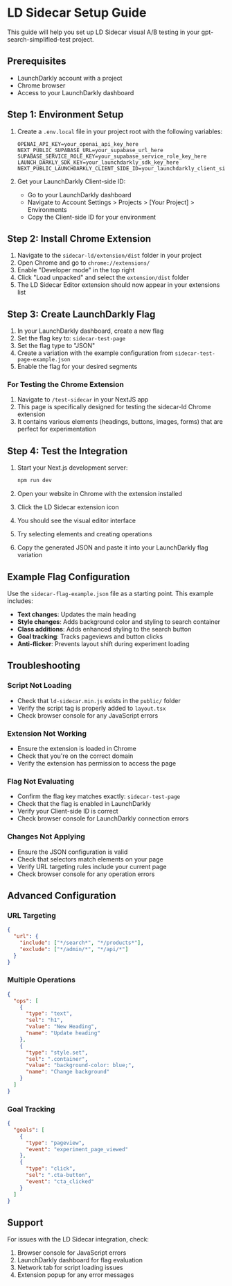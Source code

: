 # LD Sidecar Setup Guide

This guide will help you set up LD Sidecar visual A/B testing in your gpt-search-simplified-test project.

## Prerequisites

- LaunchDarkly account with a project
- Chrome browser
- Access to your LaunchDarkly dashboard

## Step 1: Environment Setup

1. Create a `.env.local` file in your project root with the following variables:
   ```
   OPENAI_API_KEY=your_openai_api_key_here
   NEXT_PUBLIC_SUPABASE_URL=your_supabase_url_here
   SUPABASE_SERVICE_ROLE_KEY=your_supabase_service_role_key_here
   LAUNCH_DARKLY_SDK_KEY=your_launchdarkly_sdk_key_here
   NEXT_PUBLIC_LAUNCHDARKLY_CLIENT_SIDE_ID=your_launchdarkly_client_side_id_here
   ```

2. Get your LaunchDarkly Client-side ID:
   - Go to your LaunchDarkly dashboard
   - Navigate to Account Settings > Projects > [Your Project] > Environments
   - Copy the Client-side ID for your environment

## Step 2: Install Chrome Extension

1. Navigate to the `sidecar-ld/extension/dist` folder in your project
2. Open Chrome and go to `chrome://extensions/`
3. Enable "Developer mode" in the top right
4. Click "Load unpacked" and select the `extension/dist` folder
5. The LD Sidecar Editor extension should now appear in your extensions list

## Step 3: Create LaunchDarkly Flag

1. In your LaunchDarkly dashboard, create a new flag
2. Set the flag key to: `sidecar-test-page`
3. Set the flag type to "JSON"
4. Create a variation with the example configuration from `sidecar-test-page-example.json`
5. Enable the flag for your desired segments

### For Testing the Chrome Extension

1. Navigate to `/test-sidecar` in your NextJS app
2. This page is specifically designed for testing the sidecar-ld Chrome extension
3. It contains various elements (headings, buttons, images, forms) that are perfect for experimentation

## Step 4: Test the Integration

1. Start your Next.js development server:
   ```bash
   npm run dev
   ```

2. Open your website in Chrome with the extension installed
3. Click the LD Sidecar extension icon
4. You should see the visual editor interface
5. Try selecting elements and creating operations
6. Copy the generated JSON and paste it into your LaunchDarkly flag variation

## Example Flag Configuration

Use the `sidecar-flag-example.json` file as a starting point. This example includes:

- **Text changes**: Updates the main heading
- **Style changes**: Adds background color and styling to search container
- **Class additions**: Adds enhanced styling to the search button
- **Goal tracking**: Tracks pageviews and button clicks
- **Anti-flicker**: Prevents layout shift during experiment loading

## Troubleshooting

### Script Not Loading
- Check that `ld-sidecar.min.js` exists in the `public/` folder
- Verify the script tag is properly added to `layout.tsx`
- Check browser console for any JavaScript errors

### Extension Not Working
- Ensure the extension is loaded in Chrome
- Check that you're on the correct domain
- Verify the extension has permission to access the page

### Flag Not Evaluating
- Confirm the flag key matches exactly: `sidecar-test-page`
- Check that the flag is enabled in LaunchDarkly
- Verify your Client-side ID is correct
- Check browser console for LaunchDarkly connection errors

### Changes Not Applying
- Ensure the JSON configuration is valid
- Check that selectors match elements on your page
- Verify URL targeting rules include your current page
- Check browser console for any operation errors

## Advanced Configuration

### URL Targeting
```json
{
  "url": {
    "include": ["*/search*", "*/products*"],
    "exclude": ["*/admin/*", "*/api/*"]
  }
}
```

### Multiple Operations
```json
{
  "ops": [
    {
      "type": "text",
      "sel": "h1",
      "value": "New Heading",
      "name": "Update heading"
    },
    {
      "type": "style.set",
      "sel": ".container",
      "value": "background-color: blue;",
      "name": "Change background"
    }
  ]
}
```

### Goal Tracking
```json
{
  "goals": [
    {
      "type": "pageview",
      "event": "experiment_page_viewed"
    },
    {
      "type": "click",
      "sel": ".cta-button",
      "event": "cta_clicked"
    }
  ]
}
```

## Support

For issues with the LD Sidecar integration, check:
1. Browser console for JavaScript errors
2. LaunchDarkly dashboard for flag evaluation
3. Network tab for script loading issues
4. Extension popup for any error messages
